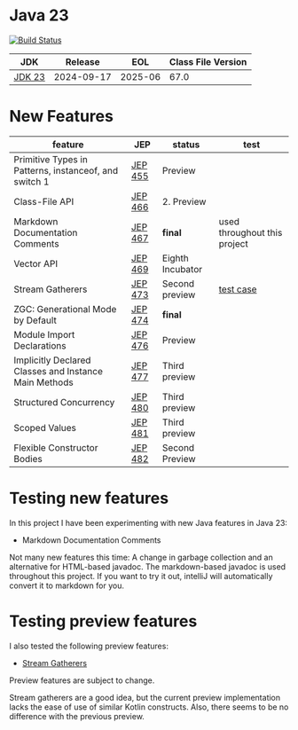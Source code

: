# Java 23

[![Build Status](https://dev.azure.com/hbvk/java-test/_apis/build/status%2Fhbvk.java23?branchName=main)](https://dev.azure.com/hbvk/java-test/_build/latest?definitionId=42&branchName=main)

| JDK                                            | Release    | EOL     | Class File Version |
|------------------------------------------------|------------|---------|--------------------|
| [JDK 23](https://openjdk.org/projects/jdk/23/) | 2024-09-17 | 2025-06 | 67.0               |

# New Features

| feature                                               | JEP                                          | status           | test                                                               |
|-------------------------------------------------------|----------------------------------------------|------------------|--------------------------------------------------------------------|
| Primitive Types in Patterns, instanceof, and switch 1 | [JEP 455](https://openjdk.java.net/jeps/455) | Preview          |
| Class-File API                                        | [JEP 466](https://openjdk.java.net/jeps/466) | 2. Preview       |
| Markdown Documentation Comments                       | [JEP 467](https://openjdk.java.net/jeps/467) | **final**        | used throughout this project                                       |
| Vector API                                            | [JEP 469](https://openjdk.java.net/jeps/469) | Eighth Incubator |
| Stream Gatherers                                      | [JEP 473](https://openjdk.java.net/jeps/473) | Second preview   | [test case](src/test/java/com/hbvk/jep473/Jep473GathererTest.java) |
| ZGC: Generational Mode by Default                     | [JEP 474](https://openjdk.java.net/jeps/474) | **final**        |
| Module Import Declarations                            | [JEP 476](https://openjdk.java.net/jeps/476) | Preview          |
| Implicitly Declared Classes and Instance Main Methods | [JEP 477](https://openjdk.java.net/jeps/477) | Third preview    |
| Structured Concurrency                                | [JEP 480](https://openjdk.java.net/jeps/480) | Third preview    |
| Scoped Values                                         | [JEP 481](https://openjdk.java.net/jeps/481) | Third preview    |
| Flexible Constructor Bodies                           | [JEP 482](https://openjdk.java.net/jeps/482) | Second Preview   |

# Testing new features

In this project I have been experimenting with new Java features in Java 23:

* Markdown Documentation Comments

Not many new features this time: A change in garbage collection and an alternative for HTML-based javadoc. The
markdown-based javadoc is used throughout this project. If you want to try it out, intelliJ will automatically convert
it to markdown for you.

# Testing preview features

I also tested the following preview features:

* [Stream Gatherers](src/test/java/com/hbvk/jep473/Jep473GathererTest.java)

Preview features are subject to change.

Stream gatherers are a good idea, but the current preview implementation lacks the ease of use of similar Kotlin
constructs. Also, there seems to be no difference with the previous preview.

